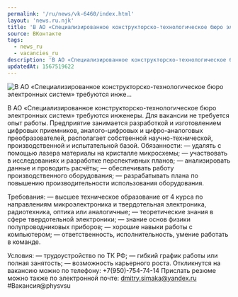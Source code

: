 ```yaml
---
permalink: '/ru/news/vk-6460/index.html'
layout: 'news.ru.njk'
title: 'В АО «Специализированное конструкторско-технологическое бюро электронных систем» требуются инже'
source: ВКонтакте
tags:
  - news_ru
  - vacancies_ru
description: 'В АО «Специализированное конструкторско-технологическое бюро электронных систем» требуются инже…'
updatedAt: 1567519622
---
```

![В АО «Специализированное конструкторско-технологическое бюро электронных систем» требуются инже…](https://sun9-34.userapi.com/impf/c857420/v857420355/5c36a/Kx7jSYevegU.jpg?size=1280x720&quality=96&sign=227e2a15240b2e38c0522dfe80c93828&c_uniq_tag=PMMt2p4LZdAuir4qw4eet3OoZgX_eaWdZ0Er55EfKBI&type=album)

В АО «Специализированное конструкторско-технологическое бюро электронных систем» требуются инженеры. Для вакансии не требуется опыт работы.
Предприятие занимается разработкой и изготовлением цифровых приемников, аналого-цифровых и цифро-аналоговых преобразователей, располагает собственной научно-технической, производственной и испытательной базой.
Обязанности:
— удалять с помощью лазера материалы на кристалле микросхемы;
— участвовать в исследованиях и разработке перспективных планов;
— анализировать данные и проводить расчёты;
— обеспечивать работу производственного оборудования;
— разрабатывать плана по повышению производительности использования оборудования.

Требования:
— высшее техническое образование от 4 курса по направлениям микроэлектроника и твердотельная электроника, радиотехника, оптика или аналогичные;
— теоретические знания в сфере твердотельной электроники;
— знание основ физики полупроводниковых приборов;
— хорошие навыки работы с компьютером;
— ответственность, исполнительность, умение работать в команде.

Условия:
— трудоустройство по ТК РФ;
— гибкий график работы или полная занятость;
— возможность карьерного роста.
Откликнутся на вакансию можно по телефону: +7(950)-754-74-14
Прислать резюме можно также по электронной почте: dmitry.simaka@yandex.ru
#Вакансия@physvsu

